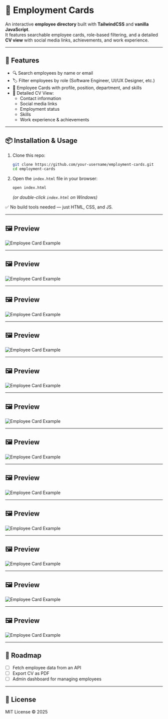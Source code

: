 # 📇 Employment Cards

An interactive **employee directory** built with **TailwindCSS** and **vanilla JavaScript**.  
It features searchable employee cards, role-based filtering, and a detailed **CV view** with social media links, achievements, and work experience.

---

## 🚀 Features

- 🔍 Search employees by name or email  
- 🏷️ Filter employees by role (Software Engineer, UI/UX Designer, etc.)  
- 📑 Employee Cards with profile, position, department, and skills  
- 📄 Detailed CV View:
  - Contact information  
  - Social media links  
  - Employment status  
  - Skills  
  - Work experience & achievements  

---

## 📦 Installation & Usage

1. Clone this repo:

   ```bash
   git clone https://github.com/your-username/employment-cards.git
   cd employment-cards
   ```

2. Open the `index.html` file in your browser:

   ```bash
   open index.html
   ```

   *(or double-click `index.html` on Windows)*

✅ No build tools needed — just HTML, CSS, and JS.

---

## 🖼️ Preview

![Employee Card Example](doc/1.png)

---


## 🖼️ Preview

![Employee Card Example](doc/2.png)

---


## 🖼️ Preview

![Employee Card Example](doc/3.png)

---


## 🖼️ Preview

![Employee Card Example](doc/4.png)

---


## 🖼️ Preview

![Employee Card Example](doc/5.png)

---


## 🖼️ Preview

![Employee Card Example](doc/6.png)

---


## 🖼️ Preview

![Employee Card Example](doc/7.png)

---


## 🖼️ Preview

![Employee Card Example](doc/8.png)

---


## 🖼️ Preview

![Employee Card Example](doc/9.png)

---


## 🖼️ Preview

![Employee Card Example](doc/10.png)

---


## 🖼️ Preview

![Employee Card Example](doc/11.png)

---


## 🖼️ Preview

![Employee Card Example](doc/12.png)

---

## 📌 Roadmap

- [ ] Fetch employee data from an API  
- [ ] Export CV as PDF  
- [ ] Admin dashboard for managing employees  

---

## 📄 License

MIT License © 2025
